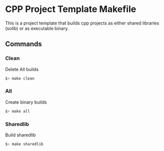 # CPP Project Template Makefile

This is a project template that builds cpp projects as either shared libraries (solib) or as executable binary.

## Commands

### Clean

Delete All builds

```bash
$> make clean

```

### All

Create binary builds

```bash
$> make all
```

### Sharedlib

Build sharedlib

```bash
$> make sharedlib
```
